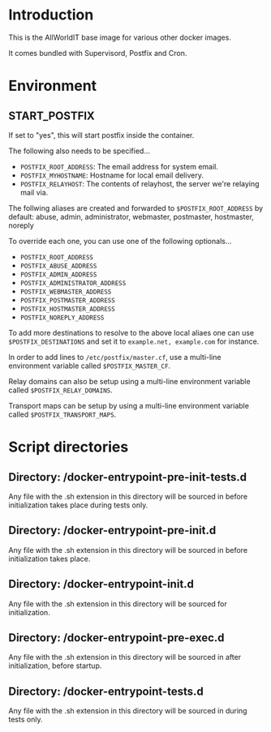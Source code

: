 # Introduction

This is the AllWorldIT base image for various other docker images.

It comes bundled with Supervisord, Postfix and Cron.


# Environment


## START_POSTFIX

If set to "yes", this will start postfix inside the container.

The following also needs to be specified...

* `POSTFIX_ROOT_ADDRESS`: The email address for system email.
* `POSTFIX_MYHOSTNAME`: Hostname for local email delivery.
* `POSTFIX_RELAYHOST`: The contents of relayhost, the server we're relaying mail via.

The follwing aliases are created and forwarded to `$POSTFIX_ROOT_ADDRESS` by default: abuse, admin, administrator, webmaster, postmaster, hostmaster, noreply

To override each one, you can use one of the following optionals...

* `POSTFIX_ROOT_ADDRESS`
* `POSTFIX_ABUSE_ADDRESS`
* `POSTFIX_ADMIN_ADDRESS`
* `POSTFIX_ADMINISTRATOR_ADDRESS`
* `POSTFIX_WEBMASTER_ADDRESS`
* `POSTFIX_POSTMASTER_ADDRESS`
* `POSTFIX_HOSTMASTER_ADDRESS`
* `POSTFIX_NOREPLY_ADDRESS`

To add more destinations to resolve to the above local aliaes one can use `$POSTFIX_DESTINATIONS` and set it to `example.net, example.com` for instance.

In order to add lines to `/etc/postfix/master.cf`, use a multi-line environment variable called `$POSTFIX_MASTER_CF`.

Relay domains can also be setup using a multi-line environment variable called `$POSTFIX_RELAY_DOMAINS`.

Transport maps can be setup by using a multi-line environment variable called `$POSTFIX_TRANSPORT_MAPS`.


# Script directories


## Directory: /docker-entrypoint-pre-init-tests.d

Any file with the .sh extension in this directory will be sourced in before initialization takes place during tests only.


## Directory: /docker-entrypoint-pre-init.d

Any file with the .sh extension in this directory will be sourced in before initialization takes place.


## Directory: /docker-entrypoint-init.d

Any file with the .sh extension in this directory will be sourced for initialization.


## Directory: /docker-entrypoint-pre-exec.d

Any file with the .sh extension in this directory will be sourced in after initialization, before startup.


## Directory: /docker-entrypoint-tests.d

Any file with the .sh extension in this directory will be sourced in during tests only.


